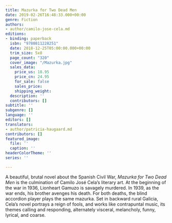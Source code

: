 ```yaml
---
title: Mazurka for Two Dead Men
date: 2019-02-26T16:48:33.000+00:00
genre: Fiction
authors:
- author/camilo-jose-cela.md
editions:
- binding: paperback
  isbn: "9780811228251"
  date: 2018-12-25T05:00:00.000+00:00
  trim_size: 5x8
  page_count: "320"
  cover_image: "/Mazurka.jpg"
  sales_data:
    price_us: 18.95
    price_cn: 24.95
    for_sale: false
    sales_price: 
    shipping_weight: 
  description: ''
  contributors: []
subtitle: ''
subgenre: []
language: ''
editors: []
translators:
- author/patricia-haugaard.md
contributors: []
featured_image:
  file: ''
  caption: ''
headerColorTheme: ''
series: ''

---
```

A beautiful, brutal novel about the Spanish Civil War, _Mazurka for Two Dead Men_ is the culmination of Camilo José Cela’s literary art. At the beginning of the war in 1936, Lionheart Gamuzo is savagely murdered. In 1939, as the war ends, his brother avenges his death. For both deaths, the blind accordion player plays the same mazurka. Set in backward rural Galicia, Cela’s novel portrays a reign of fools, and works like contrapuntal music, its themes calling and responding, alternately visceral, melancholy, funny, lyrical, and coarse.
